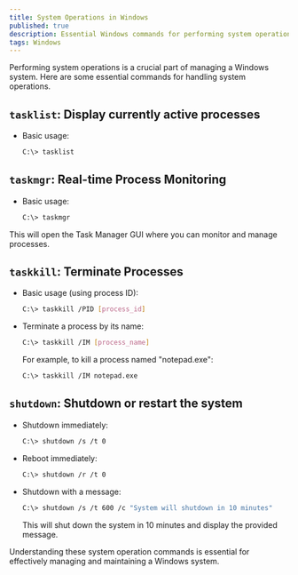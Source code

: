 ```yaml
---
title: System Operations in Windows
published: true
description: Essential Windows commands for performing system operations
tags: Windows
---
```


Performing system operations is a crucial part of managing a Windows system. Here are some essential commands for handling system operations.

## `tasklist`: Display currently active processes
- Basic usage:
  ```bash
  C:\> tasklist
  ```

## `taskmgr`: Real-time Process Monitoring
- Basic usage:
  ```bash
  C:\> taskmgr
  ```

This will open the Task Manager GUI where you can monitor and manage processes.

## `taskkill`: Terminate Processes
- Basic usage (using process ID):
  ```bash
  C:\> taskkill /PID [process_id]
  ```

- Terminate a process by its name:
  ```bash
  C:\> taskkill /IM [process_name]
  ```

  For example, to kill a process named "notepad.exe":
    ```bash
    C:\> taskkill /IM notepad.exe
    ```

## `shutdown`: Shutdown or restart the system
- Shutdown immediately:
  ```bash
  C:\> shutdown /s /t 0
  ```

- Reboot immediately:
  ```bash
  C:\> shutdown /r /t 0
  ```

- Shutdown with a message:
  ```bash
  C:\> shutdown /s /t 600 /c "System will shutdown in 10 minutes"
  ```

  This will shut down the system in 10 minutes and display the provided message.

Understanding these system operation commands is essential for effectively managing and maintaining a Windows system.